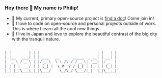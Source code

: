 ### Hey there 👋 My name is Philip!

- 🔭 My current, primary open-source project is [find a doc](https://github.com/ourjapanlife/findadoc-web)! Come join in!
- 🌱 I love to code on open-source and personal projects outside of work. This is where I learn all the cool new things
- 🚄 I live in Japan and love to explore the beautiful contrast of the big city with the tranquil nature.

```javascript
 _          _ _                            _     _ 
| |        | | |                          | |   | |
| |__   ___| | | ___   __      _____  _ __| | __| |
| '_ \ / _ \ | |/ _ \  \ \ /\ / / _ \| '__| |/ _` |
| | | |  __/ | | (_) |  \ V  V / (_) | |  | | (_| |
|_| |_|\___|_|_|\___/    \_/\_/ \___/|_|  |_|\__,_|

```
                                                   
                                                   
